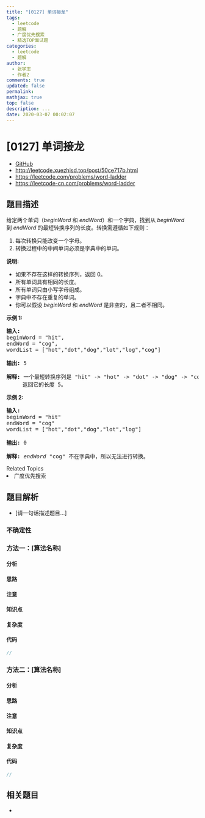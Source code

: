 ```yaml
---
title: "[0127] 单词接龙"
tags:
  - leetcode
  - 题解
  - 广度优先搜索
  - 精选TOP面试题
categories:
  - leetcode
  - 题解
author:
  - 张学志
  - 作者2
comments: true
updated: false
permalink:
mathjax: true
top: false
description: ...
date: 2020-03-07 00:02:07
---
```



# [0127] 单词接龙
* [GitHub](https://github.com/algoboy101/LeetCodeCrowdsource/tree/master/_posts/QA/%5B0127%5D%20%E5%8D%95%E8%AF%8D%E6%8E%A5%E9%BE%99.md)
* http://leetcode.xuezhisd.top/post/50ce717b.html
* https://leetcode.com/problems/word-ladder
* https://leetcode-cn.com/problems/word-ladder


## 题目描述

<p>给定两个单词（<em>beginWord&nbsp;</em>和 <em>endWord</em>）和一个字典，找到从&nbsp;<em>beginWord</em> 到&nbsp;<em>endWord</em> 的最短转换序列的长度。转换需遵循如下规则：</p>

<ol>
	<li>每次转换只能改变一个字母。</li>
	<li>转换过程中的中间单词必须是字典中的单词。</li>
</ol>

<p><strong>说明:</strong></p>

<ul>
	<li>如果不存在这样的转换序列，返回 0。</li>
	<li>所有单词具有相同的长度。</li>
	<li>所有单词只由小写字母组成。</li>
	<li>字典中不存在重复的单词。</li>
	<li>你可以假设 <em>beginWord</em> 和 <em>endWord </em>是非空的，且二者不相同。</li>
</ul>

<p><strong>示例&nbsp;1:</strong></p>

<pre><strong>输入:</strong>
beginWord = &quot;hit&quot;,
endWord = &quot;cog&quot;,
wordList = [&quot;hot&quot;,&quot;dot&quot;,&quot;dog&quot;,&quot;lot&quot;,&quot;log&quot;,&quot;cog&quot;]

<strong>输出: </strong>5

<strong>解释: </strong>一个最短转换序列是 &quot;hit&quot; -&gt; &quot;hot&quot; -&gt; &quot;dot&quot; -&gt; &quot;dog&quot; -&gt; &quot;cog&quot;,
     返回它的长度 5。
</pre>

<p><strong>示例 2:</strong></p>

<pre><strong>输入:</strong>
beginWord = &quot;hit&quot;
endWord = &quot;cog&quot;
wordList = [&quot;hot&quot;,&quot;dot&quot;,&quot;dog&quot;,&quot;lot&quot;,&quot;log&quot;]

<strong>输出:</strong>&nbsp;0

<strong>解释:</strong>&nbsp;<em>endWord</em> &quot;cog&quot; 不在字典中，所以无法进行转换。</pre>
<div><div>Related Topics</div><div><li>广度优先搜索</li></div></div>


## 题目解析
* [请一句话描述题目...]

### 不确定性


### 方法一：[算法名称]

#### 分析

#### 思路

#### 注意

#### 知识点

#### 复杂度

#### 代码

```cpp
//
```


### 方法二：[算法名称]

#### 分析

#### 思路

#### 注意

#### 知识点

#### 复杂度

#### 代码

```cpp
//
```


## 相关题目
* 
